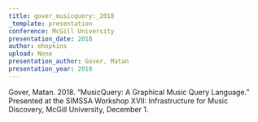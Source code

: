 ```yaml
---
title: gover_musicquery:_2018
_template: presentation
conference: McGill University
presentation_date: 2018
author: ehopkins
upload: None
presentation_author: Gover, Matan
presentation_year: 2018
---
```

Gover, Matan. 2018. “MusicQuery: A Graphical Music Query Language.” Presented at the SIMSSA Workshop XVII: Infrastructure for Music Discovery, McGill University, December 1.